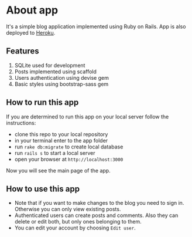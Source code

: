 # About app

It's a simple blog application implemented using Ruby on Rails. App is also deployed to [Heroku](https://gentle-depths-60912.herokuapp.com/).

## Features
1. SQLite used for development
1. Posts implemented using scaffold
3. Users authentication using devise gem
4. Basic styles using bootstrap-sass gem

## How to run this app
If you are determined to run this app on your local server follow the instructions:
- clone this repo to your local repository
-	in your terminal enter to the app folder
-	run `rake db:migrate` to create local database
-	run `rails s` to start a local server
-	open your browser at `http://localhost:3000`

Now you will see the main page of the app.

## How to use this app
- Note that if you want to make changes to the blog you need to sign in. Otherwise you can only view existing posts.
- Authenticated users can create posts and comments. Also they can delete or edit both, but only ones belonging to them.
- You can edit your account by choosing `Edit user`.
